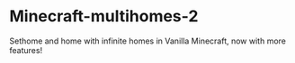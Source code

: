 # Minecraft-multihomes-2
Sethome and home with infinite homes in Vanilla Minecraft, now with more features!
